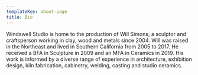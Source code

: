 ```yaml
---
templateKey: about-page
title: Bio
---
```

Windswell Studio is home to the production of Will Simons, a sculptor and craftsperson working in clay, wood and metals since 2004. Will was raised in the Northeast and lived in Southern California from 2005 to 2017. He received a BFA in Sculpture in 2009 and an MFA in Ceramics in 2019. His work is informed by a diverse range of experience in architecture, exhibition design, kiln fabrication, cabinetry, welding, casting and studio ceramics.
